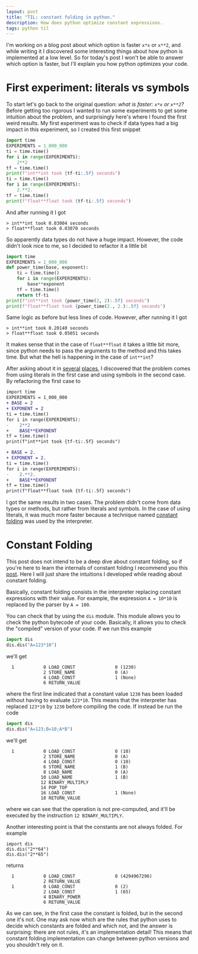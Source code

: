 ```yaml
---
layout: post
title: "TIL: constant folding in python."
description: How does python optimize constant expressions.
tags: python til
---
```


I'm working on a blog post about which option is faster `x*x` or `x**2`, and while writing it I discovered some interesting things about how python is implemented at a low level. So for today's post I won't be able to answer which option is faster, but I'll explain you how python optimizes your code.

# First experiment: literals vs symbols

To start let's go back to the original question: *what is faster: `x*x` or `x**2`?* Before getting too rigorous I wanted to run some experiments to get some intuition about the problem, and surprisingly here's where I found the first weird results. My first experiment was to check if data types had a big impact in this experiment, so I created this first snippet

```python
import time
EXPERIMENTS = 1_000_000
ti = time.time()
for i in range(EXPERIMENTS):
    2**2
tf = time.time()
print(f"int**int took {tf-ti:.5f} seconds")
ti = time.time()
for i in range(EXPERIMENTS):
    2.**2.
tf = time.time()
print(f"float**float took {tf-ti:.5f} seconds")
```

And after running it I got

```console
> int**int took 0.03004 seconds
> float**float took 0.03070 seconds
```

So apparently data types do not have a huge impact. However, the code didn't look nice to me, so I decided to refactor it a little bit 

```python
import time
EXPERIMENTS = 1_000_000
def power_time(base, exponent):
    ti = time.time()
    for i in range(EXPERIMENTS):
        base**exponent
    tf = time.time()
    return tf-ti
print(f"int**int took {power_time(2, 2):.5f} seconds")
print(f"float**float took {power_time(2., 2.):.5f} seconds")
```

Same logic as before but less lines of code. However, after running it I got

```console
> int**int took 0.20140 seconds
> float**float took 0.05051 seconds
```

It makes sense that in the case of `float**float` it takes a little bit more, since python needs to pass the arguments to the method and this takes time. But what the hell is happening in the case of `int**int`?

After asking about it in [several](https://www.reddit.com/r/Python/comments/x99itp/running_something_in_a_method_takes_much_more/) [places](https://stackoverflow.com/questions/73654323), I discovered that the problem comes from using literals in the first case and using symbols in the second case. By refactoring the first case to

```diff
import time
EXPERIMENTS = 1_000_000
+ BASE = 2
+ EXPONENT = 2
ti = time.time()
for i in range(EXPERIMENTS):
-    2**2
+    BASE**EXPONENT
tf = time.time()
print(f"int**int took {tf-ti:.5f} seconds")

+ BASE = 2.
+ EXPONENT = 2.
ti = time.time()
for i in range(EXPERIMENTS):
-    2.**2.
+    BASE**EXPONENT
tf = time.time()
print(f"float**float took {tf-ti:.5f} seconds")
```

I got the same results in two cases. The problem didn't come from data types or methods, but rather from literals and symbols. In the case of using literals, it was much more faster because a technique named [constant folding](https://en.wikipedia.org/wiki/Constant_folding) was used by the interpreter.

# Constant Folding

This post does not intend to be a deep dive about constant folding, so if you're here to learn the internals of constant folding I recommend you this [post](https://arpitbhayani.me/blogs/constant-folding-python). Here I will just share the intuitions I developed while reading about constant folding.

Basically, constant folding consists in the interpreter replacing constant expressions with their value. For example, the expression `A = 10*10` is replaced by the parser by `A = 100`.

You can check that by using the `dis` module. This module allows you to check the python bytecode of your code. Basically, it allows you to check the "compiled" version of your code. If we run this example

```python
import dis
dis.dis("A=123*10")
```

we'll get

```console
  1           0 LOAD_CONST               0 (1230)
              2 STORE_NAME               0 (A)
              4 LOAD_CONST               1 (None)
              6 RETURN_VALUE
```

where the first line indicated that a constant value `1230` has been loaded without having to evaluate `123*10`. This means that the interpreter has replaced `123*10` by `1230` before compiling the code. If instead be run the code

```python
import dis
dis.dis("A=123;B=10;A*B")
```

we'll get

```console
  1           0 LOAD_CONST               0 (10)
              2 STORE_NAME               0 (A)
              4 LOAD_CONST               0 (10)
              6 STORE_NAME               1 (B)
              8 LOAD_NAME                0 (A)
             10 LOAD_NAME                1 (B)
             12 BINARY_MULTIPLY
             14 POP_TOP
             16 LOAD_CONST               1 (None)
             18 RETURN_VALUE
```

where we can see that the operation is not pre-computed, and it'll be executed by the instruction `12 BINARY_MULTIPLY`.

Another interesting point is that the constants are not always folded. For example

```
import dis
dis.dis("2**64")
dis.dis("2**65")
```

returns

```console
  1           0 LOAD_CONST               0 (4294967296)
              2 RETURN_VALUE
  1           0 LOAD_CONST               0 (2)
              2 LOAD_CONST               1 (65)
              4 BINARY_POWER
              6 RETURN_VALUE
```

As we can see, in the first case the constant is folded, but in the second one it's not. One may ask now which are the rules that python uses to decide which constants are folded and which not, and the answer is surprising: there are not rules, it's an implementation detail! This means that constant folding implementation can change between python versions and you shouldn't rely on it. 
